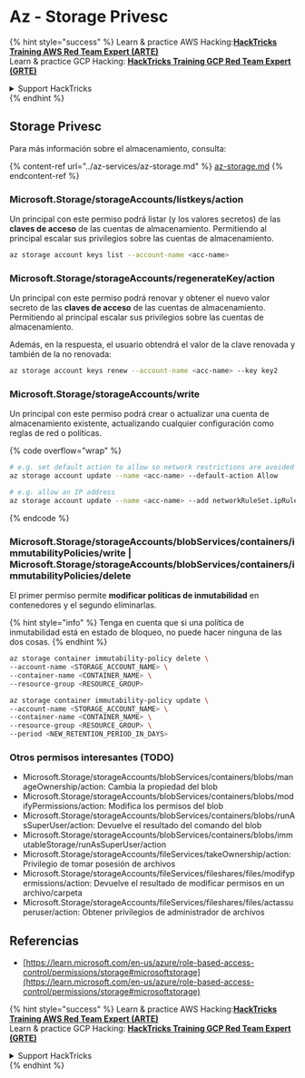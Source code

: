 # Az - Storage Privesc

{% hint style="success" %}
Learn & practice AWS Hacking:<img src="../../../.gitbook/assets/image (1) (1) (1).png" alt="" data-size="line">[**HackTricks Training AWS Red Team Expert (ARTE)**](https://training.hacktricks.xyz/courses/arte)<img src="../../../.gitbook/assets/image (1) (1) (1).png" alt="" data-size="line">\
Learn & practice GCP Hacking: <img src="../../../.gitbook/assets/image (2).png" alt="" data-size="line">[**HackTricks Training GCP Red Team Expert (GRTE)**<img src="../../../.gitbook/assets/image (2).png" alt="" data-size="line">](https://training.hacktricks.xyz/courses/grte)

<details>

<summary>Support HackTricks</summary>

* Check the [**subscription plans**](https://github.com/sponsors/carlospolop)!
* **Join the** 💬 [**Discord group**](https://discord.gg/hRep4RUj7f) or the [**telegram group**](https://t.me/peass) or **follow** us on **Twitter** 🐦 [**@hacktricks\_live**](https://twitter.com/hacktricks_live)**.**
* **Share hacking tricks by submitting PRs to the** [**HackTricks**](https://github.com/carlospolop/hacktricks) and [**HackTricks Cloud**](https://github.com/carlospolop/hacktricks-cloud) github repos.

</details>
{% endhint %}

## Storage Privesc

Para más información sobre el almacenamiento, consulta:

{% content-ref url="../az-services/az-storage.md" %}
[az-storage.md](../az-services/az-storage.md)
{% endcontent-ref %}

### Microsoft.Storage/storageAccounts/listkeys/action

Un principal con este permiso podrá listar (y los valores secretos) de las **claves de acceso** de las cuentas de almacenamiento. Permitiendo al principal escalar sus privilegios sobre las cuentas de almacenamiento.
```bash
az storage account keys list --account-name <acc-name>
```
### Microsoft.Storage/storageAccounts/regenerateKey/action

Un principal con este permiso podrá renovar y obtener el nuevo valor secreto de las **claves de acceso** de las cuentas de almacenamiento. Permitiendo al principal escalar sus privilegios sobre las cuentas de almacenamiento.

Además, en la respuesta, el usuario obtendrá el valor de la clave renovada y también de la no renovada:
```bash
az storage account keys renew --account-name <acc-name> --key key2
```
### Microsoft.Storage/storageAccounts/write

Un principal con este permiso podrá crear o actualizar una cuenta de almacenamiento existente, actualizando cualquier configuración como reglas de red o políticas.

{% code overflow="wrap" %}
```bash
# e.g. set default action to allow so network restrictions are avoided
az storage account update --name <acc-name> --default-action Allow

# e.g. allow an IP address
az storage account update --name <acc-name> --add networkRuleSet.ipRules value=<ip-address>
```
{% endcode %}

### Microsoft.Storage/storageAccounts/blobServices/containers/immutabilityPolicies/write | Microsoft.Storage/storageAccounts/blobServices/containers/immutabilityPolicies/delete

El primer permiso permite **modificar políticas de inmutabilidad** en contenedores y el segundo eliminarlas.

{% hint style="info" %}
Tenga en cuenta que si una política de inmutabilidad está en estado de bloqueo, no puede hacer ninguna de las dos cosas.
{% endhint %}
```bash
az storage container immutability-policy delete \
--account-name <STORAGE_ACCOUNT_NAME> \
--container-name <CONTAINER_NAME> \
--resource-group <RESOURCE_GROUP>

az storage container immutability-policy update \
--account-name <STORAGE_ACCOUNT_NAME> \
--container-name <CONTAINER_NAME> \
--resource-group <RESOURCE_GROUP> \
--period <NEW_RETENTION_PERIOD_IN_DAYS>
```
### Otros permisos interesantes (TODO)

* Microsoft.Storage/storageAccounts/blobServices/containers/blobs/manageOwnership/action: Cambia la propiedad del blob
* Microsoft.Storage/storageAccounts/blobServices/containers/blobs/modifyPermissions/action: Modifica los permisos del blob
* Microsoft.Storage/storageAccounts/blobServices/containers/blobs/runAsSuperUser/action: Devuelve el resultado del comando del blob
* Microsoft.Storage/storageAccounts/blobServices/containers/blobs/immutableStorage/runAsSuperUser/action
* Microsoft.Storage/storageAccounts/fileServices/takeOwnership/action: Privilegio de tomar posesión de archivos
* Microsoft.Storage/storageAccounts/fileServices/fileshares/files/modifypermissions/action: Devuelve el resultado de modificar permisos en un archivo/carpeta
* Microsoft.Storage/storageAccounts/fileServices/fileshares/files/actassuperuser/action: Obtener privilegios de administrador de archivos

## Referencias

* [https://learn.microsoft.com/en-us/azure/role-based-access-control/permissions/storage#microsoftstorage](https://learn.microsoft.com/en-us/azure/role-based-access-control/permissions/storage#microsoftstorage)

{% hint style="success" %}
Learn & practice AWS Hacking:<img src="../../../.gitbook/assets/image (1) (1) (1).png" alt="" data-size="line">[**HackTricks Training AWS Red Team Expert (ARTE)**](https://training.hacktricks.xyz/courses/arte)<img src="../../../.gitbook/assets/image (1) (1) (1).png" alt="" data-size="line">\
Learn & practice GCP Hacking: <img src="../../../.gitbook/assets/image (2).png" alt="" data-size="line">[**HackTricks Training GCP Red Team Expert (GRTE)**<img src="../../../.gitbook/assets/image (2).png" alt="" data-size="line">](https://training.hacktricks.xyz/courses/grte)

<details>

<summary>Support HackTricks</summary>

* Check the [**subscription plans**](https://github.com/sponsors/carlospolop)!
* **Join the** 💬 [**Discord group**](https://discord.gg/hRep4RUj7f) or the [**telegram group**](https://t.me/peass) or **follow** us on **Twitter** 🐦 [**@hacktricks\_live**](https://twitter.com/hacktricks_live)**.**
* **Share hacking tricks by submitting PRs to the** [**HackTricks**](https://github.com/carlospolop/hacktricks) and [**HackTricks Cloud**](https://github.com/carlospolop/hacktricks-cloud) github repos.

</details>
{% endhint %}
